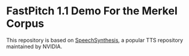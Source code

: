 # FastPitch 1.1 Demo For the Merkel Corpus

This repository is based on [SpeechSynthesis](https://github.com/NVIDIA/DeepLearningExamples/tree/master/PyTorch/SpeechSynthesis/FastPitch), a popular TTS repository maintained by NVIDIA.
